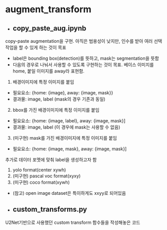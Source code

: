 # augment_transform

- ## copy_paste_aug.ipynb
copy-paste augmentation을 구현. 아직은 범용성이 낮지만, 인수를 받아 여러 선택작업을 할 수 있게 하는 것이 목표

* label은 bounding box(detection)를 뜻하고, mask는 segmentation을 뜻함
* 다음의 경우로 나눠서 사용할 수 있도록 구현하는 것이 목표. 베이스 이미지를 home, 붙일 이미지를 away라 표현함.

1. 배경이미지에 특정 이미지를 붙임
* 필요요소: {home: {image}, away: {image, mask}}
* 결과물: image, label (mask의 경우 기존과 동일)
2. bbox를 가진 배경이미지에 특정 이미지를 붙임
* 필요요소: {home: {image, label}, away: {image, mask}]
* 결과물: image, label (이 경우에 mask는 사용할 수 없음)
3. (미구현) mask를 가진 배경이미지에 특정 이미지를 붙임
* 필요요소: {home: {image, mask}, away: {image, mask}]

추가로 데이터 포멧에 맞춰 label을 생성하고자 함
1. yolo format(center xywh)
2. (미구현) pascal voc format(xyxy)
3. (미구현) coco format(xywh)
* (참고) open image dataset은 특이하게도 xxyy로 되어있음

- ## custom_transforms.py
U2Net기반으로 사용했던 custom transform 함수들을 작성해놓은 코드